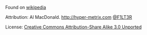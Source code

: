Found on [wikipedia](http://en.wikipedia.org/w/index.php?title=File:World_map_-_low_resolution.svg)

Attribution: Al MacDonald. http://hyper-metrix.com [@F1LT3R](http://twitter.com/@F1LT3R)

License: [Creative Commons Attribution-Share Alike 3.0 Unported](http://creativecommons.org/licenses/by-sa/3.0/deed.en)
